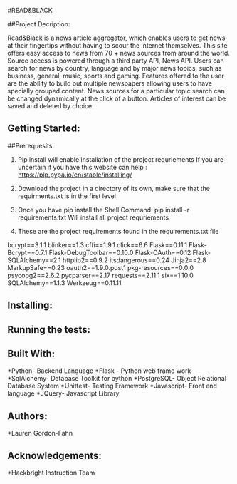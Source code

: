#READ&BLACK

##Project Decription:

Read&Black is a news article aggregator, which enables users to get news at their fingertips without having to scour the internet themselves. This site offers easy access to news from 70 + news sources from around the world. Source access is powered through a third party API, News API. Users can search for news by country, language and by major news topics, such as business, general, music, sports and gaming.  Features offered to the user are the ability to build out multiple newspapers allowing users to have specially grouped content. News sources for a  particular topic search can be changed dynamically at the click of a button. Articles of interest can be saved and deleted by choice. 

## Getting Started:

##Prerequesits:
1) Pip install will enable installation of the project requriements
If you are uncertain if you have this website can help : https://pip.pypa.io/en/stable/installing/

2) Download the project in a directory of its own, make sure that the requirments.txt is in the first level

3) Once you have pip install the Shell Command: pip install -r requirements.txt
Will install all project requriements

4) These are the project requirements found in the requirements.txt file

bcrypt==3.1.1
blinker==1.3
cffi==1.9.1
click==6.6
Flask==0.11.1
Flask-Bcrypt==0.7.1
Flask-DebugToolbar==0.10.0
Flask-OAuth==0.12
Flask-SQLAlchemy==2.1
httplib2==0.9.2
itsdangerous==0.24
Jinja2==2.8
MarkupSafe==0.23
oauth2==1.9.0.post1
pkg-resources==0.0.0
psycopg2==2.6.2
pycparser==2.17
requests==2.11.1
six==1.10.0
SQLAlchemy==1.1.3
Werkzeug==0.11.11

## Installing:

## Running the tests:

## Built With:
*Python- Backend Language
*Flask - Python web frame work
*SqlAlchemy- Database Toolkit for python
*PostgreSQL- Object Relational Database System
*Unittest- Testing Framework
*Javascript- Front end language
*JQuery- Javascript Library

## Authors:
*Lauren Gordon-Fahn

## Acknowledgements:
*Hackbright Instruction Team



